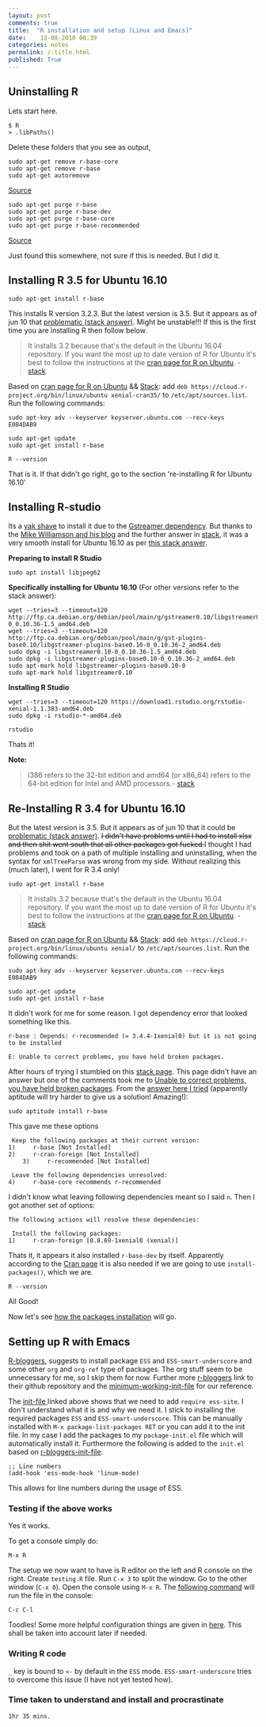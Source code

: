 ```yaml
---
layout: post
comments: true
title:  "R installation and setup (Linux and Emacs)"
date:    13-08-2018 08:39
categories: notes
permalink: /:title.html
published: True
---
```


## Uninstalling R

Lets start here.

	$ R
	> .libPaths() 

Delete these folders that you see as output,


	sudo apt-get remove r-base-core
	sudo apt-get remove r-base
	sudo apt-get autoremove

[Source](https://stackoverflow.com/questions/24118558/complete-remove-and-reinstall-r-including-all-packages)

	sudo apt-get purge r-base
	sudo apt-get purge r-base-dev
	sudo apt-get purge r-base-core
	sudo apt-get purge r-base-recommended
	
[Source](https://askubuntu.com/questions/423644/re-install-r-in-ubuntu)
	
Just found this somewhere, not sure if this is needed. But I did it.

## Installing R 3.5 for Ubuntu 16.10

	sudo apt-get install r-base
	
This installs R version 3.2.3. But the latest version is 3.5. But it
appears as of jun 10 that [problematic (stack answer)](https://askubuntu.com/questions/1031597/r-3-5-0-for-ubuntu). Might be
unstable!!! If this is the first time you are installing R then follow below.

>It installs 3.2 because that's the default in the Ubuntu 16.04
>repository. If you want the most up to date version of R for Ubuntu
>it's best to follow the instructions at the [cran page for R on
>Ubuntu](https://cran.r-project.org/bin/linux/ubuntu/). - [stack](https://stackoverflow.com/questions/44567499/install-r-latest-verison-on-ubuntu-16-04)


Based on [cran page for R on Ubuntu](https://cran.r-project.org/bin/linux/ubuntu/) && [Stack](https://stackoverflow.com/a/48518006/5986651): add `deb
https://cloud.r-project.org/bin/linux/ubuntu xenial-cran35/` to
`/etc/apt/sources.list`. Run the following commands:

	sudo apt-key adv --keyserver keyserver.ubuntu.com --recv-keys
	E084DAB9
	
	sudo apt-get update
	sudo apt-get install r-base
	
	R --version
	
That is it. If that didn't go right, go to the section 're-installing
R for Ubuntu 16.10'

## Installing R-studio

Its a [yak shave](https://mikewilliamson.wordpress.com/2016/11/14/installing-r-studio-on-ubuntu-16-10/) to install it due to the [Gstreamer
dependency](https://mikewilliamson.wordpress.com/2016/11/14/installing-r-studio-on-ubuntu-16-10/). But thanks to the [Mike Williamson and his blog](https://mikewilliamson.wordpress.com/2016/11/14/installing-r-studio-on-ubuntu-16-10/)
and the further answer in [stack](https://askubuntu.com/a/862520/443958), it was a very smooth install for
Ubuntu 16.10 as per [this stack answer](https://stackoverflow.com/a/48518006/5986651).

**Preparing to install R Studio**

	sudo apt install libjpeg62

**Specifically installing for Ubuntu 16.10** (For other versions refer
to the stack answer):

	wget --tries=3 --timeout=120 http://ftp.ca.debian.org/debian/pool/main/g/gstreamer0.10/libgstreamer0.10-0_0.10.36-1.5_amd64.deb
	wget --tries=3 --timeout=120 http://ftp.ca.debian.org/debian/pool/main/g/gst-plugins-base0.10/libgstreamer-plugins-base0.10-0_0.10.36-2_amd64.deb
	sudo dpkg -i libgstreamer0.10-0_0.10.36-1.5_amd64.deb
	sudo dpkg -i libgstreamer-plugins-base0.10-0_0.10.36-2_amd64.deb
	sudo apt-mark hold libgstreamer-plugins-base0.10-0
	sudo apt-mark hold libgstreamer0.10

**Installing R Studio**

	wget --tries=3 --timeout=120 https://download1.rstudio.org/rstudio-xenial-1.1.383-amd64.deb
	sudo dpkg -i rstudio-*-amd64.deb
	
	rstudio
	
Thats it! 


**Note:**

>i386 refers to the 32-bit edition and amd64 (or x86_64) refers to the
>64-bit edition for Intel and AMD processors.- [stack](https://askubuntu.com/a/54298/443958)

## Re-Installing R 3.4 for Ubuntu 16.10

But the latest version is 3.5. But it appears as of jun 10 that it
could be [problematic (stack answer)](https://askubuntu.com/questions/1031597/r-3-5-0-for-ubuntu). ~~I didn't have problems
until I had to install xlsx and then shit went south that all other
packages got fucked.~~I thought I had problems and took on a path of
multiple installing and uninstalling, when the syntax for
`xmlTreeParse` was wrong from my side. Without realizing this (much
later), I went for R 3.4 only!

	sudo apt-get install r-base
	
>It installs 3.2 because that's the default in the Ubuntu 16.04
>repository. If you want the most up to date version of R for Ubuntu
>it's best to follow the instructions at the [cran page for R on
>Ubuntu](https://cran.r-project.org/bin/linux/ubuntu/). - [stack](https://stackoverflow.com/questions/44567499/install-r-latest-verison-on-ubuntu-16-04)


Based on [cran page for R on Ubuntu](https://cran.r-project.org/bin/linux/ubuntu/) && [Stack](https://stackoverflow.com/a/48518006/5986651): add `deb
https://cloud.r-project.org/bin/linux/ubuntu xenial/` to
`/etc/apt/sources.list`. Run the following commands:

	sudo apt-key adv --keyserver keyserver.ubuntu.com --recv-keys
	E084DAB9
	
	sudo apt-get update
	sudo apt-get install r-base
	
It didn't work for me for some reason. I got dependency error that
looked something like this.

	r-base : Depends: r-recommended (= 3.4.4-1xenial0) but it is not going to be installed

	E: Unable to correct problems, you have held broken packages.
	
After hours of trying I stumbled on this [stack page](https://stackoverflow.com/questions/45951385/unable-to-install-r-base-in-ubuntu-16-04). This page
didn't have an answer but one of the comments took me to [Unable to
correct problems, you have held broken packages](https://askubuntu.com/questions/223237/unable-to-correct-problems-you-have-held-broken-packages). From the [answer
here I tried](https://askubuntu.com/a/223267/443958) (apparently aptitude will try harder to give us a
solution! Amazing!):

	sudo aptitude install r-base
	
This gave me these options

	 Keep the following packages at their current version:
	1)     r-base [Not Installed]                             
	2)     r-cran-foreign [Not Installed]                     
		3)     r-recommended [Not Installed]                      

     Leave the following dependencies unresolved:         
	4)     r-base-core recommends r-recommended 

I didn't know what leaving following dependencies meant so I said
`n`. Then I got another set of options:

	The following actions will resolve these dependencies:

     Install the following packages:            
	1)     r-cran-foreign [0.8.69-1xenial0 (xenial)]


Thats it, it appears it also installed `r-base-dev` by
itself. Apparently according to the [Cran page](https://cran.curtin.edu.au/bin/linux/ubuntu/) it is also needed
if we are going to use `install-packages()`, which we are.

	R --version

All Good!

Now let's see [how the packages installation](/learning-R.html) will go.

## Setting up R with Emacs

[R-bloggers](https://www.r-bloggers.com/using-r-with-emacs-and-ess/), suggests to install package `ESS` and
`ESS-smart-underscore` and some other `org` and `org-ref` type of
packages. The org stuff seem to be unnecessary for me, so I skip them
for now. Further more [r-bloggers](https://www.r-bloggers.com/using-r-with-emacs-and-ess/) link to their github repository
and the [minimum-working-init-file](https://github.com/pprevos/r.prevos.net/blob/master/Miscellaneous/BodyImage/init.el) for our reference.

The [init-file ](https://github.com/pprevos/r.prevos.net/blob/master/Miscellaneous/BodyImage/init.el) linked above shows that we need to add `require
ess-site`. I don't understand what it is and why we need it. I stick
to installing the required packages `ESS` and
`ESS-smart-underscore`. This can be manually installed with `M-x
package-list-packages RET` or you can add it to the init file. In my
case I add the packages to my `package-init.el` file which will
automatically install it. Furthermore the following is added to the
`init.el` based on [r-bloggers-init-file](https://github.com/pprevos/r.prevos.net/blob/master/Miscellaneous/BodyImage/init.el):

	;; Line numbers
	(add-hook 'ess-mode-hook 'linum-mode)

This allows for line numbers during the usage of ESS.

### Testing if the above works

Yes it works.

To get a console simply do:

	M-x R
	
The setup we now want to have is R editor on the left and R console on
the right. Create `testing.R` file. Run `C-x 3` to split the
window. Go to the other window (`C-x 0`). Open the console using `M-x
R`. The [following command](https://stats.blogoverflow.com/2011/08/using-emacs-to-work-with-r/) will run the file in the console:

	C-c C-l

Toodles! Some more helpful configuration things are given in
[here](https://stats.blogoverflow.com/2011/08/using-emacs-to-work-with-r/). This shall be taken into account later if needed.

### Writing R code

`_` key is bound to `<-` by default in the `ESS`
mode. `ESS-smart-underscore` tries to overcome this issue (I have not
yet tested how).


		
### Time taken to understand and install and procrastinate

	1hr 35 mins.
